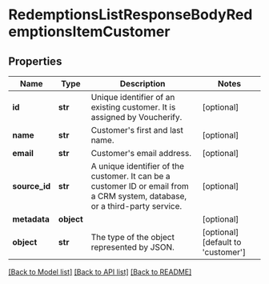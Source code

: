 # RedemptionsListResponseBodyRedemptionsItemCustomer


## Properties

Name | Type | Description | Notes
------------ | ------------- | ------------- | -------------
**id** | **str** | Unique identifier of an existing customer. It is assigned by Voucherify. | [optional] 
**name** | **str** | Customer&#39;s first and last name. | [optional] 
**email** | **str** | Customer&#39;s email address. | [optional] 
**source_id** | **str** | A unique identifier of the customer. It can be a customer ID or email from a CRM system, database, or a third-party service. | [optional] 
**metadata** | **object** |  | [optional] 
**object** | **str** | The type of the object represented by JSON. | [optional] [default to 'customer']

[[Back to Model list]](../README.md#documentation-for-models) [[Back to API list]](../README.md#documentation-for-api-endpoints) [[Back to README]](../README.md)


